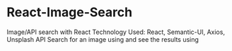 # React-Image-Search
Image/API search with React
Technology Used: React, Semantic-UI, Axios, Unsplash API
Search for an image using and see the results using
